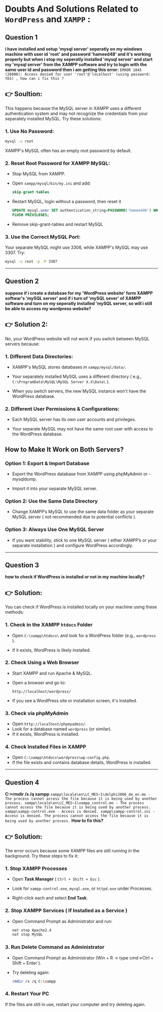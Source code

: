 # Doubts And Solutions Related to `WordPress` and `XAMPP` :

## Question 1

**i have installed and setup 'mysql server' seperatly on my windows machine with user id 'root' and password 'hameed48' and it's working properly but when i stop my seperatly installed 'mysql server' and start my 'mysql server' from the XAMPP software and try to login with the same user id and password then i am getting this error:** `ERROR 1045 (28000): Access denied for user 'root'@'localhost' (using password: YES) , how can i fix this ?`

## 👉 Soultion:

This happens because the MySQL server in XAMPP uses a different authentication system and may not recognize the credentials from your separately installed MySQL. Try these solutions:

### 1. Use No Password:

```bash
mysql -u root
```

XAMPP's MySQL often has an empty root password by default.

### 2. Reset Root Password for XAMPP MySQL:

- Stop MySQL from XAMPP.
- Open `xampp/mysql/bin/my.ini` and add:

  ```sql
  skip-grant-tables
  ```

- Restart MySQL, login without a password, then reset it

  ```sql
  UPDATE mysql.user SET authentication_string=PASSWORD('hameed48') WHERE User='root';
  FLUSH PRIVILEGES;
  ```

- Remove skip-grant-tables and restart MySQL

### 3. Use the Correct MySQL Port:

Your separate MySQL might use 3306, while XAMPP's MySQL may use 3307. Try:

```bash
mysql -u root -p -P 3307
```

---

## Question 2

**suppose if i create a databsae for my 'WordPress website' form XAMPP softwar's 'mySQL server' and if i turn of 'mySQL sever' of XAMPP software and turn on my seperatly installed 'mySQL server, so will i still be able to access my wordpress website?**

## 👉 Solution 2:

No, your WordPress website will not work if you switch between MySQL servers because:

### 1. Different Data Directories:

- XAMPP's MySQL stores databases in `xampp/mysql/data/`.

- Your separately installed MySQL uses a different directory ( e.g., `C:\ProgramData\MySQL\MySQL Server X.X\Data\` ).

- When you switch servers, the new MySQL instance won't have the WordPress database.

### 2. Different User Permissions & Configurations:

- Each MySQL server has its own user accounts and privileges.

- Your separate MySQL may not have the same root user with access to the WordPress database.

## How to Make It Work on Both Servers?

### Option 1: Export & Import Database

- Export the WordPress database from XAMPP using phpMyAdmin or - mysqldump.

- Import it into your separate MySQL server.

### Option 2: Use the Same Data Directory

- Change XAMPP’s MySQL to use the same data folder as your separate MySQL server ( not recommended due to potential conflicts ).

### Option 3: Always Use One MySQL Server

- If you want stability, stick to one MySQL server ( either XAMPP’s or your separate installation ) and configure WordPress accordingly.

---

## Question 3

**how to check if WordPress is installed or not in my machine locally?**

## 👉 Solution:

You can check if WordPress is installed locally on your machine using these methods:

### 1. Check in the XAMPP `htdocs` Folder

- Open `C:\xampp\htdocs\` and look for a WordPress folder (e.g., `wordpress` ).

- If it exists, WordPress is likely installed.

### 2. Check Using a Web Browser

- Start XAMPP and run Apache & MySQL.
- Open a browser and go to:

  ```arduino
  http://localhost/wordpress/
  ```

- If you see a WordPress site or installation screen, it's installed.

### 3. Check via phpMyAdmin

- Open `http://localhost/phpmyadmin/`.
- Look for a database named `wordpress` (or similar).
- If it exists, WordPress is installed.

### 4. Check Installed Files in XAMPP

- Open `C:\xampp\htdocs\wordpress\wp-config.php`.
- If the file exists and contains database details, WordPress is installed.

---

## Question 4

**C:\>rmdir /s /q xampp**
`xampp\locale\en\LC_MES~1\delphi2006_de_en.mo - The process cannot access the file because it is being used by another process.
xampp\locale\en\LC_MES~1\xampp_control.mo - The process cannot access the file because it is being used by another process.
xampp\xampp-control.exe - Access is denied.
xampp\xampp-control.ini - Access is denied.
The process cannot access the file because it is being used by another process.` **How to fix this?**

## 👉 Solution:

The error occurs because some XAMPP files are still running in the background. Try these steps to fix it:

### 1. Stop XAMPP Processes

- Open **Task Manager** ( `Ctrl + Shift + Esc` ).

- Look for `xampp-control.exe`, `mysql.exe`, or `httpd.exe` under Processes.

- Right-click each and select **End Task**.

### 2. Stop XAMPP Services ( If Installed as a Service )

- Open Command Prompt as Administrator and run:

  ```bash
  net stop Apache2.4
  net stop MySQL
  ```

### 3. Run Delete Command as Administrator

- Open Command Prompt as Administrator (Win + R → type cmd→Ctrl + Shift + Enter`).
- Try deleting again:

  ```bash
  rmdir /s /q C:\xampp
  ```

### 4. Restart Your PC

If the files are still in use, restart your computer and try deleting again.
